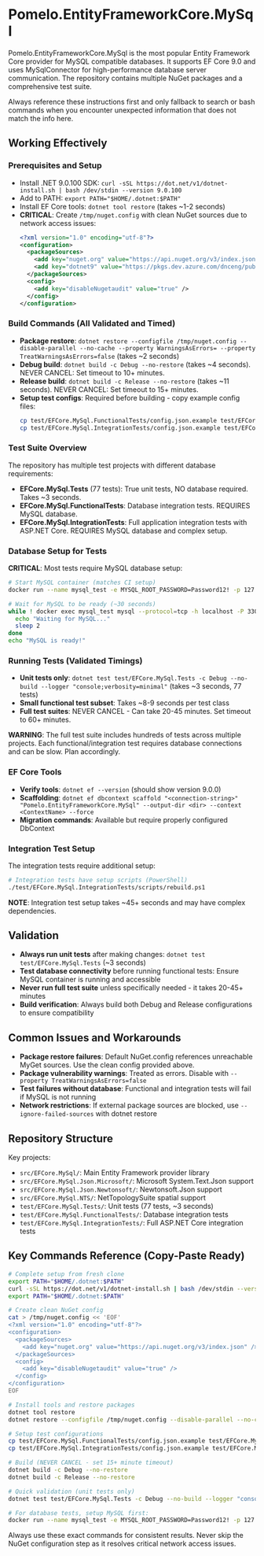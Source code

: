 # Pomelo.EntityFrameworkCore.MySql

Pomelo.EntityFrameworkCore.MySql is the most popular Entity Framework Core provider for MySQL compatible databases. It supports EF Core 9.0 and uses MySqlConnector for high-performance database server communication. The repository contains multiple NuGet packages and a comprehensive test suite.

Always reference these instructions first and only fallback to search or bash commands when you encounter unexpected information that does not match the info here.

## Working Effectively

### Prerequisites and Setup
- Install .NET 9.0.100 SDK: `curl -sSL https://dot.net/v1/dotnet-install.sh | bash /dev/stdin --version 9.0.100`
- Add to PATH: `export PATH="$HOME/.dotnet:$PATH"`
- Install EF Core tools: `dotnet tool restore` (takes ~1-2 seconds)
- **CRITICAL**: Create `/tmp/nuget.config` with clean NuGet sources due to network access issues:
  ```xml
  <?xml version="1.0" encoding="utf-8"?>
  <configuration>
    <packageSources>
      <add key="nuget.org" value="https://api.nuget.org/v3/index.json" />
      <add key="dotnet9" value="https://pkgs.dev.azure.com/dnceng/public/_packaging/dotnet9/nuget/v3/index.json" />
    </packageSources>
    <config>
      <add key="disableNugetaudit" value="true" />
    </config>
  </configuration>
  ```

### Build Commands (All Validated and Timed)
- **Package restore**: `dotnet restore --configfile /tmp/nuget.config --disable-parallel --no-cache --property WarningsAsErrors= --property TreatWarningsAsErrors=false` (takes ~2 seconds)
- **Debug build**: `dotnet build -c Debug --no-restore` (takes ~4 seconds). NEVER CANCEL: Set timeout to 10+ minutes.
- **Release build**: `dotnet build -c Release --no-restore` (takes ~11 seconds). NEVER CANCEL: Set timeout to 15+ minutes.
- **Setup test configs**: Required before building - copy example config files:
  ```bash
  cp test/EFCore.MySql.FunctionalTests/config.json.example test/EFCore.MySql.FunctionalTests/config.json
  cp test/EFCore.MySql.IntegrationTests/config.json.example test/EFCore.MySql.IntegrationTests/config.json
  ```

### Test Suite Overview
The repository has multiple test projects with different database requirements:

- **EFCore.MySql.Tests** (77 tests): True unit tests, NO database required. Takes ~3 seconds.
- **EFCore.MySql.FunctionalTests**: Database integration tests. REQUIRES MySQL database.
- **EFCore.MySql.IntegrationTests**: Full application integration tests with ASP.NET Core. REQUIRES MySQL database and complex setup.

### Database Setup for Tests
**CRITICAL**: Most tests require MySQL database setup:
```bash
# Start MySQL container (matches CI setup)
docker run --name mysql_test -e MYSQL_ROOT_PASSWORD=Password12! -p 127.0.0.1:3306:3306 -d mysql:8.0.40

# Wait for MySQL to be ready (~30 seconds)
while ! docker exec mysql_test mysql --protocol=tcp -h localhost -P 3306 -u root -pPassword12! -e 'select 1;' &>/dev/null; do
  echo "Waiting for MySQL..."
  sleep 2
done
echo "MySQL is ready!"
```

### Running Tests (Validated Timings)
- **Unit tests only**: `dotnet test test/EFCore.MySql.Tests -c Debug --no-build --logger "console;verbosity=minimal"` (takes ~3 seconds, 77 tests)
- **Small functional test subset**: Takes ~8-9 seconds per test class
- **Full test suites**: NEVER CANCEL - Can take 20-45 minutes. Set timeout to 60+ minutes.

**WARNING**: The full test suite includes hundreds of tests across multiple projects. Each functional/integration test requires database connections and can be slow. Plan accordingly.

### EF Core Tools
- **Verify tools**: `dotnet ef --version` (should show version 9.0.0)
- **Scaffolding**: `dotnet ef dbcontext scaffold "<connection-string>" "Pomelo.EntityFrameworkCore.MySql" --output-dir <dir> --context <ContextName> --force`
- **Migration commands**: Available but require properly configured DbContext

### Integration Test Setup
The integration tests require additional setup:
```bash
# Integration tests have setup scripts (PowerShell)
./test/EFCore.MySql.IntegrationTests/scripts/rebuild.ps1
```
**NOTE**: Integration test setup takes ~45+ seconds and may have complex dependencies.

## Validation
- **Always run unit tests** after making changes: `dotnet test test/EFCore.MySql.Tests` (~3 seconds)
- **Test database connectivity** before running functional tests: Ensure MySQL container is running and accessible
- **Never run full test suite** unless specifically needed - it takes 20-45+ minutes
- **Build verification**: Always build both Debug and Release configurations to ensure compatibility

## Common Issues and Workarounds
- **Package restore failures**: Default NuGet.config references unreachable MyGet sources. Use the clean config provided above.
- **Package vulnerability warnings**: Treated as errors. Disable with `--property TreatWarningsAsErrors=false`
- **Test failures without database**: Functional and integration tests will fail if MySQL is not running
- **Network restrictions**: If external package sources are blocked, use `--ignore-failed-sources` with dotnet restore

## Repository Structure
Key projects:
- `src/EFCore.MySql/`: Main Entity Framework provider library
- `src/EFCore.MySql.Json.Microsoft/`: Microsoft System.Text.Json support
- `src/EFCore.MySql.Json.Newtonsoft/`: Newtonsoft.Json support  
- `src/EFCore.MySql.NTS/`: NetTopologySuite spatial support
- `test/EFCore.MySql.Tests/`: Unit tests (77 tests, ~3 seconds)
- `test/EFCore.MySql.FunctionalTests/`: Database integration tests
- `test/EFCore.MySql.IntegrationTests/`: Full ASP.NET Core integration tests

## Key Commands Reference (Copy-Paste Ready)
```bash
# Complete setup from fresh clone
export PATH="$HOME/.dotnet:$PATH"
curl -sSL https://dot.net/v1/dotnet-install.sh | bash /dev/stdin --version 10.0.100-preview.7.25380.108
export PATH="$HOME/.dotnet:$PATH"

# Create clean NuGet config
cat > /tmp/nuget.config << 'EOF'
<?xml version="1.0" encoding="utf-8"?>
<configuration>
  <packageSources>
    <add key="nuget.org" value="https://api.nuget.org/v3/index.json" />
  </packageSources>
  <config>
    <add key="disableNugetaudit" value="true" />
  </config>
</configuration>
EOF

# Install tools and restore packages
dotnet tool restore
dotnet restore --configfile /tmp/nuget.config --disable-parallel --no-cache --property WarningsAsErrors= --property TreatWarningsAsErrors=false

# Setup test configurations
cp test/EFCore.MySql.FunctionalTests/config.json.example test/EFCore.MySql.FunctionalTests/config.json
cp test/EFCore.MySql.IntegrationTests/config.json.example test/EFCore.MySql.IntegrationTests/config.json

# Build (NEVER CANCEL - set 15+ minute timeout)
dotnet build -c Debug --no-restore
dotnet build -c Release --no-restore

# Quick validation (unit tests only)
dotnet test test/EFCore.MySql.Tests -c Debug --no-build --logger "console;verbosity=minimal"

# For database tests, setup MySQL first:
docker run --name mysql_test -e MYSQL_ROOT_PASSWORD=Password12! -p 127.0.0.1:3306:3306 -d mysql:8.0.40
```

Always use these exact commands for consistent results. Never skip the NuGet configuration step as it resolves critical network access issues.
